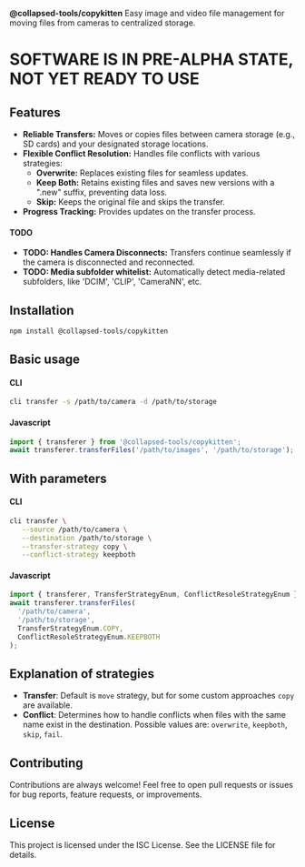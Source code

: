 **@collapsed-tools/copykitten**
Easy image and video file management for moving files from cameras to centralized storage.

# **SOFTWARE IS IN PRE-ALPHA STATE, NOT YET READY TO USE**

## Features

* **Reliable Transfers:**  Moves or copies files between camera storage (e.g., SD cards) and your designated storage locations.
* **Flexible Conflict Resolution:** Handles file conflicts with various strategies:
    * **Overwrite:** Replaces existing files for seamless updates.
    * **Keep Both:** Retains existing files and saves new versions with a ".new" suffix, preventing data loss.
    * **Skip:** Keeps the original file and skips the transfer.
* **Progress Tracking:** Provides updates on the transfer process.

#### TODO
* **TODO: Handles Camera Disconnects:** Transfers continue seamlessly if the camera is disconnected and reconnected.
* **TODO: Media subfolder whitelist:** Automatically detect media-related subfolders, like 'DCIM', 'CLIP', 'CameraNN', etc.

## Installation

```bash
npm install @collapsed-tools/copykitten
```

## Basic usage

#### CLI
```bash
cli transfer -s /path/to/camera -d /path/to/storage
```

#### Javascript
```javascript
import { transferer } from '@collapsed-tools/copykitten';
await transferer.transferFiles('/path/to/images', '/path/to/storage');
```

## With parameters

#### CLI
```bash
cli transfer \
   --source /path/to/camera \
   --destination /path/to/storage \
   --transfer-strategy copy \
   --conflict-strategy keepboth 
```

#### Javascript
```javascript
import { transferer, TransferStrategyEnum, ConflictResoleStrategyEnum } from '@collapsed-tools/copykitten';
await transferer.transferFiles( 
  '/path/to/camera', 
  '/path/to/storage', 
  TransferStrategyEnum.COPY,
  ConflictResoleStrategyEnum.KEEPBOTH 
);
```

## Explanation of strategies

* **Transfer**: Default is `move` strategy, but for some custom approaches `copy` are available.
* **Conflict**: Determines how to handle conflicts when files with the same name exist in the destination. Possible values are: `overwrite`, `keepboth`, `skip`, `fail`.

## Contributing 

Contributions are always welcome! Feel free to open pull requests or issues for bug reports, feature requests, or improvements.

## License

This project is licensed under the ISC License. See the LICENSE file for details.